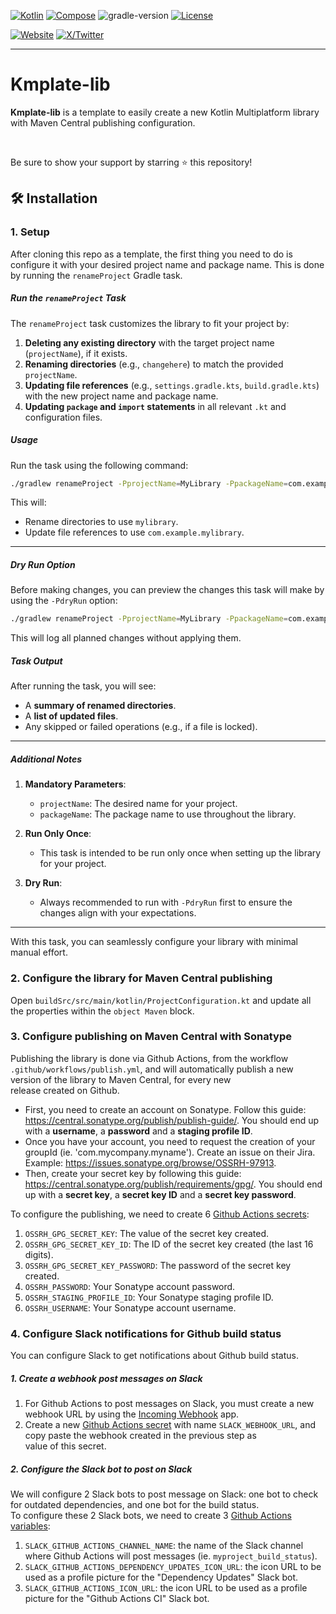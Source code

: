 [![Kotlin](https://img.shields.io/badge/kotlin-2.0.21-blue.svg?logo=kotlin)](http://kotlinlang.org)
[![Compose](https://img.shields.io/badge/compose-1.7.1-blue.svg?logo=jetpackcompose)](https://www.jetbrains.com/lp/compose-multiplatform)
![gradle-version](https://img.shields.io/badge/gradle-8.5.2-blue?logo=gradle)
[![License](https://img.shields.io/badge/License-Apache%202.0-green.svg)](https://opensource.org/licenses/Apache-2.0)

[![Website](https://img.shields.io/badge/Author-vivienmahe.com-purple)](https://vivienmahe.com/)
[![X/Twitter](https://img.shields.io/twitter/follow/VivienMahe)](https://twitter.com/VivienMahe)

---

# Kmplate-lib

**Kmplate-lib** is a template to easily create a new Kotlin Multiplatform library with Maven Central publishing configuration.

<br>

Be sure to show your support by starring ⭐️ this repository!

## 🛠️ Installation

### 1. Setup
After cloning this repo as a template, the first thing you need to do is configure it with your desired project name and package name. This is done by running the `renameProject` Gradle task.

##### Run the `renameProject` Task
The `renameProject` task customizes the library to fit your project by:
1. **Deleting any existing directory** with the target project name (`projectName`), if it exists.
2. **Renaming directories** (e.g., `changehere`) to match the provided `projectName`.
3. **Updating file references** (e.g., `settings.gradle.kts`, `build.gradle.kts`) with the new project name and package name.
4. **Updating `package` and `import` statements** in all relevant `.kt` and configuration files.

##### Usage
Run the task using the following command:
```bash
./gradlew renameProject -PprojectName=MyLibrary -PpackageName=com.example.mylibrary
```

This will:
- Rename directories to use `mylibrary`.
- Update file references to use `com.example.mylibrary`.

---

##### Dry Run Option
Before making changes, you can preview the changes this task will make by using the `-PdryRun` option:

```bash
./gradlew renameProject -PprojectName=MyLibrary -PpackageName=com.example.mylibrary -PdryRun
```

This will log all planned changes without applying them.

##### Task Output
After running the task, you will see:
- A **summary of renamed directories**.
- A **list of updated files**.
- Any skipped or failed operations (e.g., if a file is locked).

---

##### Additional Notes
1. **Mandatory Parameters**:
   - `projectName`: The desired name for your project.
   - `packageName`: The package name to use throughout the library.

2. **Run Only Once**:
   - This task is intended to be run only once when setting up the library for your project.

3. **Dry Run**:
   - Always recommended to run with `-PdryRun` first to ensure the changes align with your expectations.

---

With this task, you can seamlessly configure your library with minimal manual effort.

### 2. Configure the library for Maven Central publishing
Open `buildSrc/src/main/kotlin/ProjectConfiguration.kt` and update all the properties within the `object Maven` block.

### 3. Configure publishing on Maven Central with Sonatype

Publishing the library is done via Github Actions, from the workflow `.github/workflows/publish.yml`, and will automatically publish a new version of the library to Maven Central, for every new  
release created on Github.

- First, you need to create an account on Sonatype. Follow this guide: https://central.sonatype.org/publish/publish-guide/. You should end up with a **username**, a **password** and a **staging profile ID**.
- Once you have your account, you need to request the creation of your groupId (ie. 'com.mycompany.myname'). Create an issue on their Jira. Example: https://issues.sonatype.org/browse/OSSRH-97913.
- Then, create your secret key by following this guide: https://central.sonatype.org/publish/requirements/gpg/. You should end up with a **secret key**, a **secret key ID** and a **secret key password**.

To configure the publishing, we need to create 6 [Github Actions secrets](https://docs.github.com/en/actions/security-guides/encrypted-secrets):

1. `OSSRH_GPG_SECRET_KEY`: The value of the secret key created.
2. `OSSRH_GPG_SECRET_KEY_ID`: The ID of the secret key created (the last 16 digits).
3. `OSSRH_GPG_SECRET_KEY_PASSWORD`: The password of the secret key created.
4. `OSSRH_PASSWORD`: Your Sonatype account password.
5. `OSSRH_STAGING_PROFILE_ID`: Your Sonatype staging profile ID.
6. `OSSRH_USERNAME`: Your Sonatype account username.

### 4. Configure Slack notifications for Github build status
You can configure Slack to get notifications about Github build status.

##### 1. Create a webhook post messages on Slack
1. For Github Actions to post messages on Slack, you must create a new webhook URL by using the [Incoming Webhook](https://slack.com/apps/A0F7XDUAZ-incoming-webhooks) app.
2. Create a new [Github Actions secret](https://docs.github.com/en/actions/security-guides/encrypted-secrets) with name `SLACK_WEBHOOK_URL`, and copy paste the webhook created in the previous step as  
   value of this secret.

##### 2. Configure the Slack bot to post on Slack
We will configure 2 Slack bots to post message on Slack: one bot to check for outdated dependencies, and one bot for the build status.  
To configure these 2 Slack bots, we need to create 3 [Github Actions variables](https://docs.github.com/en/actions/learn-github-actions/variables):

1. `SLACK_GITHUB_ACTIONS_CHANNEL_NAME`: the name of the Slack channel where Github Actions will post messages (ie. `myproject_build_status`).
2. `SLACK_GITHUB_ACTIONS_DEPENDENCY_UPDATES_ICON_URL`: the icon URL to be used as a profile picture for the "Dependency Updates" Slack bot.
3. `SLACK_GITHUB_ACTIONS_ICON_URL`: the icon URL to be used as a profile picture for the "Github Actions CI" Slack bot.

